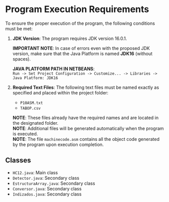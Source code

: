 # Program Execution Requirements

To ensure the proper execution of the program, the following conditions must be met:

1. **JDK Version**: The program requires JDK version 16.0.1.  

   **IMPORTANT NOTE**: In case of errors even with the proposed JDK version, make sure that the Java Platform is named **JDK16** (without spaces).  

   **JAVA PLATFORM PATH IN NETBEANS**:  
   `Run -> Set Project Configuration -> Customize... -> Libraries -> Java Platform: JDK16`

2. **Required Text Files**: The following text files must be named exactly as specified and placed within the project folder:  
   - `P10ASM.txt`  
   - `TABOP.csv`

   **NOTE**: These files already have the required names and are located in the designated folder.  
   **NOTE**: Additional files will be generated automatically when the program is executed.  
   **NOTE**: The file `machinecode.asm` contains all the object code generated by the program upon execution completion.

## Classes  
- `HC12.java`: Main class  
- `Detector.java`: Secondary class  
- `EstructuraArray.java`: Secondary class  
- `Conversor.java`: Secondary class  
- `Indizados.java`: Secondary class  
